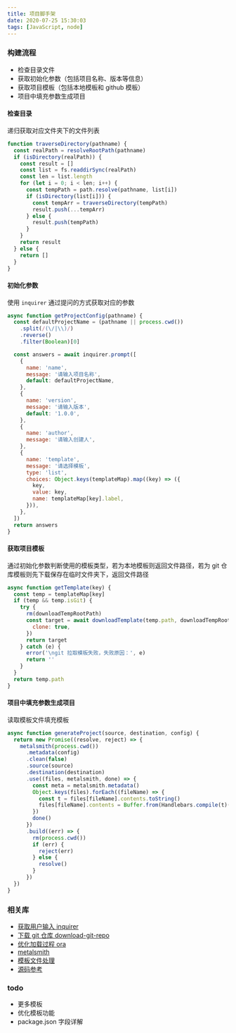 ```yaml
---
title: 项目脚手架
date: 2020-07-25 15:30:03
tags: [JavaScript, node]
---
```


### 构建流程

- 检查目录文件
- 获取初始化参数（包括项目名称、版本等信息）
- 获取项目模板（包括本地模板和 github 模板）
- 项目中填充参数生成项目

#### 检查目录

递归获取对应文件夹下的文件列表

```js
function traverseDirectory(pathname) {
  const realPath = resolveRootPath(pathname)
  if (isDirectory(realPath)) {
    const result = []
    const list = fs.readdirSync(realPath)
    const len = list.length
    for (let i = 0; i < len; i++) {
      const tempPath = path.resolve(pathname, list[i])
      if (isDirectory(list[i])) {
        const tempArr = traverseDirectory(tempPath)
        result.push(...tempArr)
      } else {
        result.push(tempPath)
      }
    }
    return result
  } else {
    return []
  }
}
```

#### 初始化参数

使用 `inquirer` 通过提问的方式获取对应的参数

```js
async function getProjectConfig(pathname) {
  const defaultProjectName = (pathname || process.cwd())
    .split(/(\/|\\)/)
    .reverse()
    .filter(Boolean)[0]

  const answers = await inquirer.prompt([
    {
      name: 'name',
      message: '请输入项目名称',
      default: defaultProjectName,
    },
    {
      name: 'version',
      message: '请输入版本',
      default: '1.0.0',
    },
    {
      name: 'author',
      message: '请输入创建人',
    },
    {
      name: 'template',
      message: '请选择模板',
      type: 'list',
      choices: Object.keys(templateMap).map((key) => ({
        key,
        value: key,
        name: templateMap[key].label,
      })),
    },
  ])
  return answers
}
```

#### 获取项目模板

通过初始化参数判断使用的模板类型，若为本地模板则返回文件路径，若为 git 仓库模板则先下载保存在临时文件夹下，返回文件路径

```js
async function getTemplate(key) {
  const temp = templateMap[key]
  if (temp && temp.isGit) {
    try {
      rm(downloadTempRootPath)
      const target = await downloadTemplate(temp.path, downloadTempRootPath, {
        clone: true,
      })
      return target
    } catch (e) {
      error('\ngit 拉取模板失败，失败原因：', e)
      return ''
    }
  }
  return temp.path
}
```

#### 项目中填充参数生成项目

读取模板文件填充模板

```js
async function generateProject(source, destination, config) {
  return new Promise((resolve, reject) => {
    metalsmith(process.cwd())
      .metadata(config)
      .clean(false)
      .source(source)
      .destination(destination)
      .use((files, metalsmith, done) => {
        const meta = metalsmith.metadata()
        Object.keys(files).forEach((fileName) => {
          const t = files[fileName].contents.toString()
          files[fileName].contents = Buffer.from(Handlebars.compile(t)(meta))
        })
        done()
      })
      .build((err) => {
        rm(process.cwd())
        if (err) {
          reject(err)
        } else {
          resolve()
        }
      })
  })
}
```

### 相关库

- [获取用户输入 inquirer](https://github.com/SBoudrias/Inquirer.js#readme)
- [下载 git 仓库 download-git-repo](https://gitlab.com/flippidippi/download-git-repo/-/tree/master)
- [优化加载过程 ora](https://github.com/sindresorhus/ora)
- [metalsmith](https://github.com/segmentio/metalsmith)
- [模板文件处理](https://github.com/handlebars-lang/handlebars.js)
- [源码参考](https://gitee.com/xuyi-emb/node-excel/tree/master/template)

### todo

- 更多模板
- 优化模板功能
- package.json 字段详解
